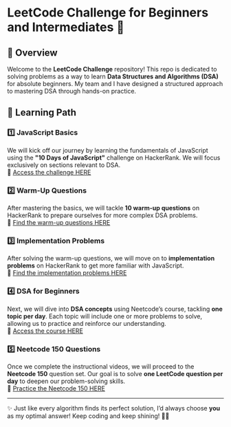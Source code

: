 # LeetCode Challenge for Beginners and Intermediates 🚀

## 📌 Overview

Welcome to the **LeetCode Challenge** repository! This repo is dedicated to solving problems as a way to learn **Data Structures and Algorithms (DSA)** for absolute beginners. My team and I have designed a structured approach to mastering DSA through hands-on practice.

## 📖 Learning Path

### 1️⃣ JavaScript Basics

We will kick off our journey by learning the fundamentals of JavaScript using the **"10 Days of JavaScript"** challenge on HackerRank. We will focus exclusively on sections relevant to DSA.  
🔗 [Access the challenge HERE](https://www.hackerrank.com/domains/tutorials/10-days-of-javascript)

### 2️⃣ Warm-Up Questions

After mastering the basics, we will tackle **10 warm-up questions** on HackerRank to prepare ourselves for more complex DSA problems.  
🔗 [Find the warm-up questions HERE](https://www.hackerrank.com/domains/algorithms?filters%5Bsubdomains%5D%5B%5D=warmup&badge_type=problem-solving)

### 3️⃣ Implementation Problems

After solving the warm-up questions, we will move on to **implementation problems** on HackerRank to get more familiar with JavaScript.  
🔗 [Find the implementation problems HERE](https://www.hackerrank.com/domains/algorithms?filters%5Bsubdomains%5D%5B%5D=implementation)

### 4️⃣ DSA for Beginners

Next, we will dive into **DSA concepts** using Neetcode’s course, tackling **one topic per day**. Each topic will include one or more problems to solve, allowing us to practice and reinforce our understanding.  
🔗 [Access the course HERE](https://neetcode.io/courses/dsa-for-beginners)

### 5️⃣ Neetcode 150 Questions

Once we complete the instructional videos, we will proceed to the **Neetcode 150** question set. Our goal is to solve **one LeetCode question per day** to deepen our problem-solving skills.  
🔗 [Practice the Neetcode 150 HERE](https://neetcode.io/practice)

---

✨ Just like every algorithm finds its perfect solution, I’d always choose **you** as my optimal answer! Keep coding and keep shining! 💖😊
